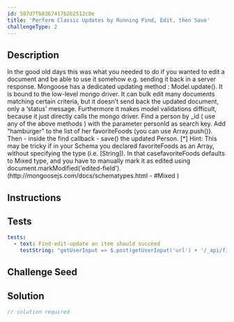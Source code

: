 ```yaml
---
id: 587d7fb8367417b2b2512c0e
title: 'Perform Classic Updates by Running Find, Edit, then Save'
challengeType: 2
---
```


## Description
<section id='description'>
In the good old days this was what you needed to do if you wanted to edit a document and be able to use it somehow e.g. sending it back in a server response. Mongoose has a dedicated updating method : Model.update(). It is bound to the low-level mongo driver. It can bulk edit many documents matching certain criteria, but it doesn’t send back the updated document, only a ‘status’ message. Furthermore it makes model validations difficult, because it just directly calls the mongo driver.
Find a person by _id ( use any of the above methods ) with the parameter personId as search key. Add “hamburger” to the list of her favoriteFoods (you can use Array.push()). Then - inside the find callback - save() the updated Person.
[*] Hint: This may be tricky if in your Schema you declared favoriteFoods as an Array, without specifying the type (i.e. [String]). In that casefavoriteFoods defaults to Mixed type, and you have to manually mark it as edited using document.markModified('edited-field'). (http://mongoosejs.com/docs/schematypes.html - #Mixed )
</section>

## Instructions
<section id='instructions'>

</section>

## Tests
<section id='tests'>

```yml
tests:
  - text: Find-edit-update an item should succeed
    testString: "getUserInput => $.post(getUserInput('url') + '/_api/find-edit-save', {name:'Poldo', age: 40, favoriteFoods:['spaghetti']}).then(data => { assert.equal(data.name, 'Poldo', 'item.name is not what is expected'); assert.equal(data.age, 40, 'item.age is not what expected'); assert.deepEqual(data.favoriteFoods, ['spaghetti', 'hamburger'], 'item.favoriteFoods is not what expected'); assert.equal(data.__v, 1, 'The item should be previously edited'); }, xhr => { throw new Error(xhr.responseText); })"
```

</section>

## Challenge Seed
<section id='challengeSeed'>

</section>

## Solution
<section id='solution'>

```js
// solution required
```

</section>
